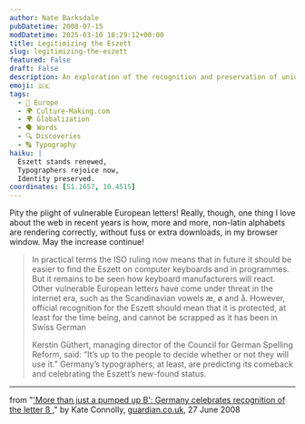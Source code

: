 ```yaml
---
author: Nate Barksdale
pubDatetime: 2008-07-15
modDatetime: 2025-03-10 18:29:12+00:00
title: Legitimizing the Eszett
slug: legitimizing-the-eszett
featured: False
draft: False
description: An exploration of the recognition and preservation of unique European letters on the internet, including the Eszett in Germany.
emoji: 🇩🇪
tags:
  - 🍷 Europe
  - 🌍 Culture-Making.com
  - 🌍 Globalization
  - 🗣️ Words
  - 🔍 Discoveries
  - 🔠 Typography
haiku: |
  Eszett stands renewed,  
  Typographers rejoice now,  
  Identity preserved.
coordinates: [51.1657, 10.4515]
---
```


Pity the plight of vulnerable European letters! Really, though, one thing I love about the web in recent years is how, more and more, non-latin alphabets are rendering correctly, without fuss or extra downloads, in my browser window. May the increase continue!

> In practical terms the ISO ruling now means that in future it should be easier to find the Eszett on computer keyboards and in programmes. But it remains to be seen how keyboard manufacturers will react. Other vulnerable European letters have come under threat in the internet era, such as the Scandinavian vowels æ, ø and å. However, official recognition for the Eszett should mean that it is protected, at least for the time being, and cannot be scrapped as it has been in Swiss German
>
> Kerstin Güthert, managing director of the Council for German Spelling Reform, said: “It’s up to the people to decide whether or not they will use it.”
> Germany’s typographers, at least, are predicting its comeback and celebrating the Eszett’s new-found status.

---

from "['More than just a pumped up B': Germany celebrates recognition of the letter ß ](http://www.guardian.co.uk/world/2008/jun/27/germany?gusrc=rss&feed=networkfront)," by Kate Connolly, [guardian.co.uk](http://www.guardian.co.uk/), 27 June 2008
